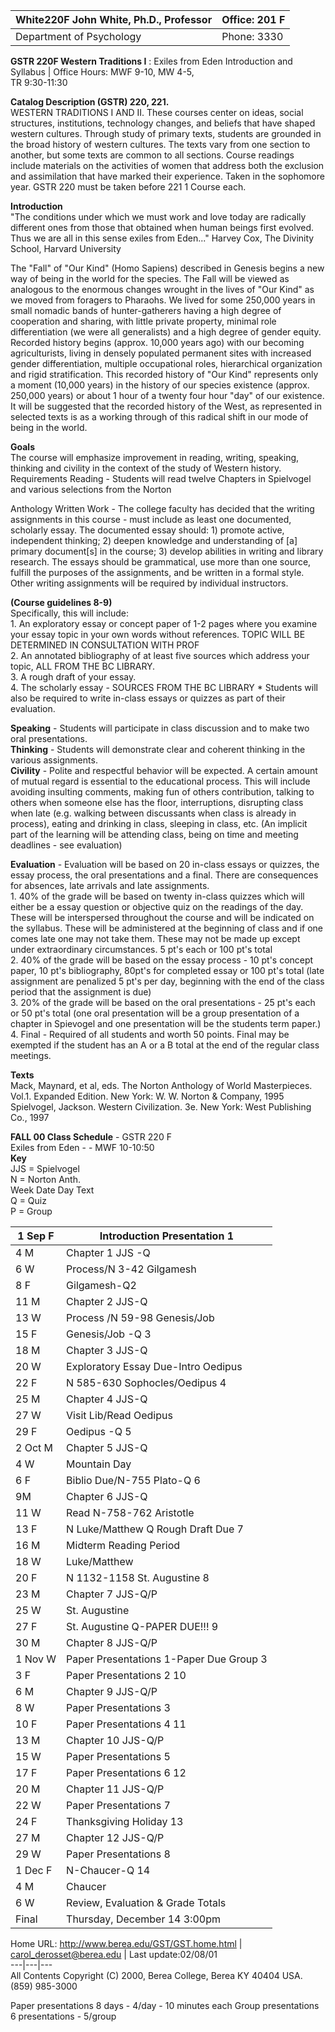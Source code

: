 White220F **John White, Ph.D., Professor** |  Office: 201 F  
---|---  
Department of Psychology | Phone: 3330  
**GSTR 220F Western Traditions I** : Exiles from Eden Introduction and
Syllabus | Office Hours: MWF 9-10, MW 4-5,  
TR 9:30-11:30  
  
  
  
**Catalog Description (GSTR) 220, 221.**  
WESTERN TRADITIONS I AND II. These courses center on ideas, social structures,
institutions, technology changes, and beliefs that have shaped western
cultures. Through study of primary texts, students are grounded in the broad
history of western cultures. The texts vary from one section to another, but
some texts are common to all sections. Course readings include materials on
the activities of women that address both the exclusion and assimilation that
have marked their experience. Taken in the sophomore year. GSTR 220 must be
taken before 221 1 Course each.

**Introduction**  
"The conditions under which we must work and love today are radically
different ones from those that obtained when human beings first evolved. Thus
we are all in this sense exiles from Eden..." Harvey Cox, The Divinity School,
Harvard University  
  
The "Fall" of "Our Kind" (Homo Sapiens) described in Genesis begins a new way
of being in the world for the species. The Fall will be viewed as analogous to
the enormous changes wrought in the lives of "Our Kind" as we moved from
foragers to Pharaohs. We lived for some 250,000 years in small nomadic bands
of hunter-gatherers having a high degree of cooperation and sharing, with
little private property, minimal role differentiation (we were all
generalists) and a high degree of gender equity. Recorded history begins
(approx. 10,000 years ago) with our becoming agriculturists, living in densely
populated permanent sites with increased gender differentiation, multiple
occupational roles, hierarchical organization and rigid stratification. This
recorded history of "Our Kind" represents only a moment (10,000 years) in the
history of our species existence (approx. 250,000 years) or about 1 hour of a
twenty four hour "day" of our existence. It will be suggested that the
recorded history of the West, as represented in selected texts is as a working
through of this radical shift in our mode of being in the world.

**Goals**  
The course will emphasize improvement in reading, writing, speaking, thinking
and civility in the context of the study of Western history. Requirements
Reading \- Students will read twelve Chapters in Spielvogel and various
selections from the Norton

Anthology Written Work - The college faculty has decided that the writing
assignments in this course - must include as least one documented, scholarly
essay. The documented essay should: 1) promote active, independent thinking;
2) deepen knowledge and understanding of [a] primary document[s] in the
course; 3) develop abilities in writing and library research. The essays
should be grammatical, use more than one source, fulfill the purposes of the
assignments, and be written in a formal style. Other writing assignments will
be required by individual instructors.

**(Course guidelines 8-9)**  
Specifically, this will include:  
1\. An exploratory essay or concept paper of 1-2 pages where you examine your
essay topic in your own words without references. TOPIC WILL BE DETERMINED IN
CONSULTATION WITH PROF  
2\. An annotated bibliography of at least five sources which address your
topic, ALL FROM THE BC LIBRARY.  
3\. A rough draft of your essay.  
4\. The scholarly essay - SOURCES FROM THE BC LIBRARY * Students will also be
required to write in-class essays or quizzes as part of their evaluation.

**Speaking** \- Students will participate in class discussion and to make two
oral presentations.  
**Thinking** \- Students will demonstrate clear and coherent thinking in the
various assignments.  
**Civility** \- Polite and respectful behavior will be expected. A certain
amount of mutual regard is essential to the educational process. This will
include avoiding insulting comments, making fun of others contribution,
talking to others when someone else has the floor, interruptions, disrupting
class when late (e.g. walking between discussants when class is already in
process), eating and drinking in class, sleeping in class, etc. (An implicit
part of the learning will be attending class, being on time and meeting
deadlines - see evaluation)

**Evaluation** \- Evaluation will be based on 20 in-class essays or quizzes,
the essay process, the oral presentations and a final. There are consequences
for absences, late arrivals and late assignments.  
1\. 40% of the grade will be based on twenty in-class quizzes which will
either be a essay question or objective quiz on the readings of the day. These
will be interspersed throughout the course and will be indicated on the
syllabus. These will be administered at the beginning of class and if one
comes late one may not take them. These may not be made up except under
extraordinary circumstances. 5 pt's each or 100 pt's total  
2\. 40% of the grade will be based on the essay process - 10 pt's concept
paper, 10 pt's bibliography, 80pt's for completed essay or 100 pt's total
(late assignment are penalized 5 pt's per day, beginning with the end of the
class period that the assignment is due)  
3\. 20% of the grade will be based on the oral presentations - 25 pt's each or
50 pt's total (one oral presentation will be a group presentation of a chapter
in Spievogel and one presentation will be the students term paper.)  
4\. Final - Required of all students and worth 50 points. Final may be
exempted if the student has an A or a B total at the end of the regular class
meetings.

**Texts**  
Mack, Maynard, et al, eds. The Norton Anthology of World Masterpieces. Vol.1.
Expanded Edition. New York: W. W. Norton  & Company, 1995  
Spielvogel, Jackson. Western Civilization. 3e. New York: West Publishing Co.,
1997

**FALL 00 Class Schedule** \- GSTR 220 F  
Exiles from Eden - - MWF 10-10:50  
**Key**  
JJS = Spielvogel  
N = Norton Anth.  
Week Date Day Text  
Q = Quiz  
P = Group

1 Sep F | Introduction Presentation 1  
---|---  
4 M | Chapter 1 JJS -Q  
6 W | Process/N 3-42 Gilgamesh  
8 F | Gilgamesh-Q2  
11 M | Chapter 2 JJS-Q  
13 W | Process /N 59-98 Genesis/Job  
15 F | Genesis/Job -Q 3  
18 M | Chapter 3 JJS-Q  
20 W | Exploratory Essay Due-Intro Oedipus  
22 F | N 585-630 Sophocles/Oedipus 4  
25 M | Chapter 4 JJS-Q  
27 W | Visit Lib/Read Oedipus  
29 F | Oedipus -Q 5  
2 Oct M | Chapter 5 JJS-Q  
4 W | Mountain Day  
6 F | Biblio Due/N-755 Plato-Q 6  
9M | Chapter 6 JJS-Q  
11 W | Read N-758-762 Aristotle  
13 F | N Luke/Matthew Q Rough Draft Due 7  
16 M | Midterm Reading Period  
18 W | Luke/Matthew  
20 F |  N 1132-1158 St. Augustine 8  
23 M | Chapter 7 JJS-Q/P  
25 W | St. Augustine  
27 F | St. Augustine Q-PAPER DUE!!! 9  
30 M | Chapter 8 JJS-Q/P  
1 Nov W | Paper Presentations 1-Paper Due Group 3  
3 F | Paper Presentations 2 10  
6 M | Chapter 9 JJS-Q/P  
8 W | Paper Presentations 3  
10 F |  Paper Presentations 4 11  
13 M | Chapter 10 JJS-Q/P  
15 W | Paper Presentations 5  
17 F | Paper Presentations 6 12  
20 M |  Chapter 11 JJS-Q/P  
22 W | Paper Presentations 7  
24 F | Thanksgiving Holiday 13  
27 M | Chapter 12 JJS-Q/P  
29 W | Paper Presentations 8  
1 Dec F | N-Chaucer-Q 14  
4 M | Chaucer  
6 W | Review, Evaluation & Grade Totals  
Final | Thursday, December 14 3:00pm  
  
  

Home URL: <http://www.berea.edu/GST/GST.home.html> |
[carol_derosset@berea.edu](mailto:carol_derosset@berea.edu) |  Last
update:02/08/01  
---|---|---  
All Contents Copyright (C) 2000, Berea College, Berea KY 40404 USA. (859)
985-3000  
  
  
Paper presentations 8 days - 4/day - 10 minutes each Group presentations 6
presentations \- 5/group



